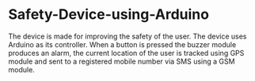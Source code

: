 # Safety-Device-using-Arduino
The device is made for improving the safety of the user. The device uses Arduino as its controller. When a button is pressed the buzzer module produces an alarm, the current location of the user is tracked using GPS module and sent to a registered mobile number via SMS using a GSM module.
